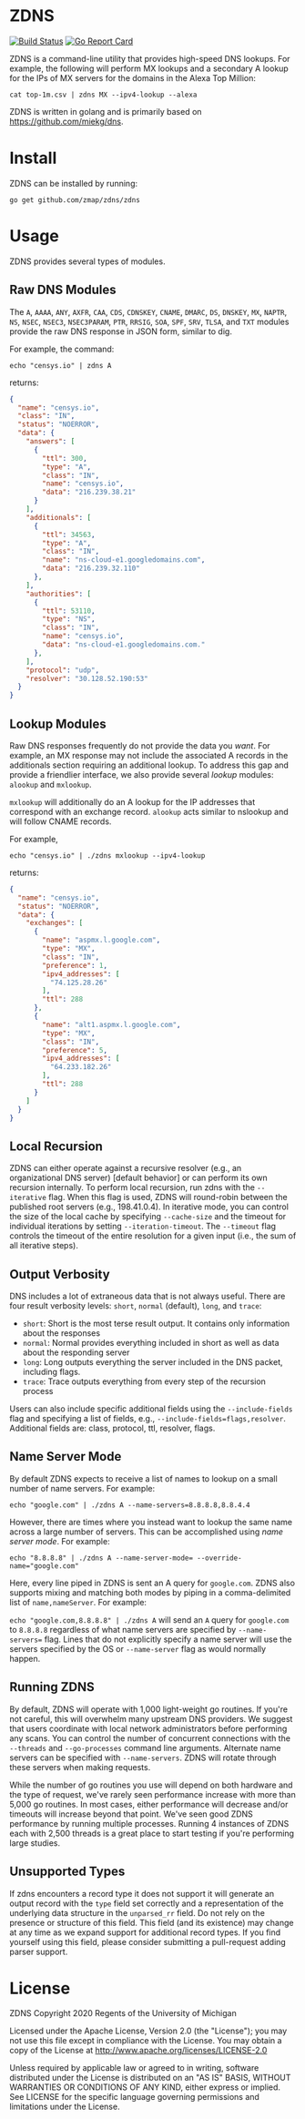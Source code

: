 ZDNS
====

[![Build Status](https://travis-ci.org/zmap/zdns.svg?branch=master)](https://travis-ci.org/zmap/zdns)
[![Go Report Card](https://goreportcard.com/badge/github.com/zmap/zdns)](https://goreportcard.com/report/github.com/zmap/zdns)

ZDNS is a command-line utility that provides high-speed DNS lookups. For
example, the following will perform MX lookups and a secondary A lookup for the
IPs of MX servers for the domains in the Alexa Top Million:

	cat top-1m.csv | zdns MX --ipv4-lookup --alexa

ZDNS is written in golang and is primarily based on https://github.com/miekg/dns.

Install
=======

ZDNS can be installed by running:

	go get github.com/zmap/zdns/zdns


Usage
=====

ZDNS provides several types of modules.

Raw DNS Modules
---------------

The `A`, `AAAA`, `ANY`, `AXFR`, `CAA`, `CDS`, `CDNSKEY`, `CNAME`, `DMARC`, `DS`, `DNSKEY`,
`MX`, `NAPTR`, `NS`, `NSEC`, `NSEC3`, `NSEC3PARAM`, `PTR`,  `RRSIG`, `SOA`, `SPF`,
`SRV`, `TLSA`, and `TXT` modules provide the raw DNS response in JSON form, similar to dig.

For example, the command:

	echo "censys.io" | zdns A

returns:
```json
{
  "name": "censys.io",
  "class": "IN",
  "status": "NOERROR",
  "data": {
    "answers": [
      {
        "ttl": 300,
        "type": "A",
        "class": "IN",
        "name": "censys.io",
        "data": "216.239.38.21"
      }
    ],
    "additionals": [
      {
        "ttl": 34563,
        "type": "A",
        "class": "IN",
        "name": "ns-cloud-e1.googledomains.com",
        "data": "216.239.32.110"
      },
    ],
    "authorities": [
      {
        "ttl": 53110,
        "type": "NS",
        "class": "IN",
        "name": "censys.io",
        "data": "ns-cloud-e1.googledomains.com."
      },
    ],
    "protocol": "udp",
    "resolver": "30.128.52.190:53"
  }
}
```

Lookup Modules
--------------

Raw DNS responses frequently do not provide the data you _want_. For example,
an MX response may not include the associated A records in the additionals
section requiring an additional lookup. To address this gap and provide a
friendlier interface, we also provide several _lookup_ modules: `alookup` and
`mxlookup`.

`mxlookup` will additionally do an A lookup for the IP addresses that
correspond with an exchange record. `alookup` acts similar to nslookup and will
follow CNAME records.

For example,

	echo "censys.io" | ./zdns mxlookup --ipv4-lookup

returns:
```json
{
  "name": "censys.io",
  "status": "NOERROR",
  "data": {
    "exchanges": [
      {
        "name": "aspmx.l.google.com",
        "type": "MX",
        "class": "IN",
        "preference": 1,
        "ipv4_addresses": [
          "74.125.28.26"
        ],
        "ttl": 288
      },
      {
        "name": "alt1.aspmx.l.google.com",
        "type": "MX",
        "class": "IN",
        "preference": 5,
        "ipv4_addresses": [
          "64.233.182.26"
        ],
        "ttl": 288
      }
    ]
  }
}
```

Local Recursion
---------------

ZDNS can either operate against a recursive resolver (e.g., an organizational
DNS server) [default behavior] or can perform its own recursion internally. To
perform local recursion, run zdns with the `--iterative` flag. When this flag
is used, ZDNS will round-robin between the published root servers (e.g.,
198.41.0.4). In iterative mode, you can control the size of the local cache by
specifying `--cache-size` and the timeout for individual iterations by setting
`--iteration-timeout`. The `--timeout` flag controls the timeout of the entire
resolution for a given input (i.e., the sum of all iterative steps).

Output Verbosity
----------------

DNS includes a lot of extraneous data that is not always useful. There are four
result verbosity levels: `short`, `normal` (default), `long`, and `trace`:

 * `short`: Short is the most terse result output. It contains only information about the responses
 * `normal`: Normal provides everything included in short as well as data about the responding server
 * `long`: Long outputs everything the server included in the DNS packet, including flags.
 * `trace`: Trace outputs everything from every step of the recursion process

Users can also include specific additional fields using the `--include-fields`
flag and specifying a list of fields, e.g., `--include-fields=flags,resolver`.
Additional fields are: class, protocol, ttl, resolver, flags.


Name Server Mode
----------------

By default ZDNS expects to receive a list of names to lookup on a small number
of name servers. For example:

```echo "google.com" | ./zdns A --name-servers=8.8.8.8,8.8.4.4```

However, there are times where you instead want to lookup the same name across
a large number of servers. This can be accomplished using _name server mode_.
For example:

```echo "8.8.8.8" | ./zdns A --name-server-mode= --override-name="google.com"```

Here, every line piped in ZDNS is sent an A query for `google.com`. ZDNS also
supports mixing and matching both modes by piping in a comma-delimited list of
`name,nameServer`. For example:

```echo "google.com,8.8.8.8" | ./zdns A``` will send an `A` query for
`google.com` to `8.8.8.8` regardless of what name servers are specified by
`--name-servers=` flag. Lines that do not explicitly specify a name server will
use the servers specified by the OS or `--name-server` flag as would normally
happen.


Running ZDNS
------------

By default, ZDNS will operate with 1,000 light-weight go routines. If you're
not careful, this will overwhelm many upstream DNS providers. We suggest that
users coordinate with local network administrators before performing any scans.
You can control the number of concurrent connections with the `--threads` and
`--go-processes` command line arguments. Alternate name servers can be
specified with `--name-servers`. ZDNS will rotate through these servers when
making requests.

While the number of go routines you use will depend on both hardware and the
type of request, we've rarely seen performance increase with more than 5,000 go
routines. In most cases, either performance will decrease and/or timeouts will
increase beyond that point. We've seen good ZDNS performance by running multiple
processes. Running 4 instances of ZDNS each with 2,500 threads is a great place
to start testing if you're performing large studies.

Unsupported Types
-----------------

If zdns encounters a record type it does not support it will generate an output
record with the `type` field set correctly and a representation of the
underlying data structure in the `unparsed_rr` field. Do not rely on the
presence or structure of this field. This field (and its existence) may change
at any time as we expand support for additional record types. If you find
yourself using this field, please consider submitting a pull-request adding
parser support.

License
=======

ZDNS Copyright 2020 Regents of the University of Michigan

Licensed under the Apache License, Version 2.0 (the "License"); you may not use
this file except in compliance with the License. You may obtain a copy of the
License at http://www.apache.org/licenses/LICENSE-2.0

Unless required by applicable law or agreed to in writing, software distributed
under the License is distributed on an "AS IS" BASIS, WITHOUT WARRANTIES OR
CONDITIONS OF ANY KIND, either express or implied. See LICENSE for the specific
language governing permissions and limitations under the License.
